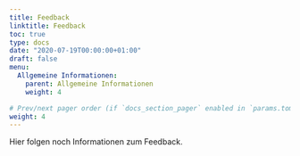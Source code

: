 ```yaml
---
title: Feedback
linktitle: Feedback
toc: true
type: docs
date: "2020-07-19T00:00:00+01:00"
draft: false
menu:
  Allgemeine Informationen:
    parent: Allgemeine Informationen
    weight: 4

# Prev/next pager order (if `docs_section_pager` enabled in `params.toml`)
weight: 4
---
```


Hier folgen noch Informationen zum Feedback.
